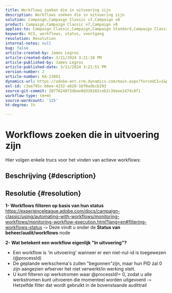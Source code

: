 ```yaml
---
title: Workflows zoeken die in uitvoering zijn
description: Workflows zoeken die in uitvoering zijn
solution: Campaign,Campaign Classic v7,Campaign v8
product: Campaign,Campaign Classic v7,Campaign v8
applies-to: Campaign Classic,Campaign,Campaign Standard,Campaign Classic v7,Campaign v8
keywords: KCS, workflows, status, voortgang
resolution: Resolution
internal-notes: null
bug: false
article-created-by: James Legros
article-created-date: 3/21/2024 3:21:18 PM
article-published-by: James Legros
article-published-date: 3/21/2024 3:21:51 PM
version-number: 2
article-number: KA-23881
dynamics-url: https://adobe-ent.crm.dynamics.com/main.aspx?forceUCI=1&pagetype=entityrecord&etn=knowledgearticle&id=1b39a7a7-96e7-ee11-904d-6045bd006704
exl-id: c3ae795c-b0ee-4232-a620-16f0adbcb293
source-git-commit: 20776248f2dbee0d328102ceb2c39eee1474c8f1
workflow-type: tm+mt
source-wordcount: '125'
ht-degree: 1%

---
```


# Workflows zoeken die in uitvoering zijn




Hier volgen enkele trucs voor het vinden van actieve workflows:

## Beschrijving {#description}





## Resolutie {#resolution}


<b>1- Workflows filteren op basis van hun status</b>
https://experienceleague.adobe.com/docs/campaign-classic/using/automating-with-workflows/monitoring-workflows/monitoring-workflow-execution.html?lang=en#filtering-workflows-status -`>`  Deze vindt u onder de <b>Status van beheer/audit/workflows</b> node

<b>2- Wat betekent een workflow eigenlijk &quot;In uitvoering&quot;?</b>
- Een workflow is &#39;in uitvoering&#39; wanneer er een niet-nul-id is toegewezen (@processId)
- De geplande werkschema&#39;s zullen &quot;begonnen&quot;zijn, maar hun PID zal 0 zijn aangezien wfserver het niet verwerkt/in werking stelt.
- U kunt filteren op werkstromen waar @processId!= 0, zodat u alle werkstromen kunt uitvoeren die momenteel worden uitgevoerd -`>`  Hetzelfde filter dat wordt gebruikt in de bovenstaande audittrail
